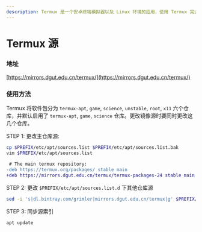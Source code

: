 ```yaml
---
description: Termux 是一个安卓终端模拟器以及 Linux 环境的应用，使用 Termux 完全不需要设置任何东西或者 root 。一个最小系统会自动安装好 —— 并且接下来的包可以通过 APT 包管理器安装。
---
```


# Termux 源

### 地址 

[https://mirrors.dgut.edu.cn/termux/](https://mirrors.dgut.edu.cn/termux/)

### 使用方法

Termux 将软件包分为 `termux-apt`, `game`, `science`, `unstable`, `root`, `x11` 六个仓库，并默认启用了 `termux-apt`, `game`, `science` 仓库。更改镜像源时要同时更改这几个仓库。

STEP 1: 更改主仓库源: 

```bash
cp $PREFIX/etc/apt/sources.list $PREFIX/etc/apt/sources.list.bak
vim $PREFIX/etc/apt/sources.list
```

```diff
 # The main termux repository:
-deb https://termux.org/packages/ stable main
+deb https://mirrors.dgut.edu.cn/termux/termux-packages-24 stable main
```

STEP 2: 更改 `$PREFIX/etc/apt/sources.list.d` 下其他仓库源

```bash
sed -i 's|dl.bintray.com/grimler|mirrors.dgut.edu.cn/termux|g' $PREFIX/etc/apt/sources.list.d/*.list
```

STEP 3: 同步源索引

```bash
apt update
```
